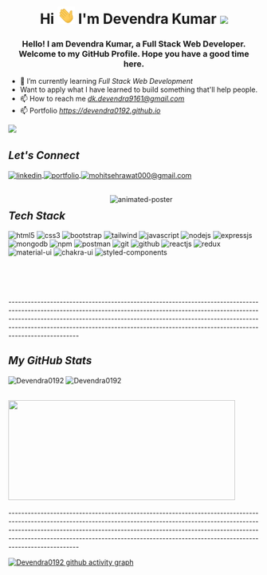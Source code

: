 <h1 align="center">Hi 
 <img src="https://raw.githubusercontent.com/ABSphreak/ABSphreak/master/gifs/Hi.gif" width="35">
 I'm Devendra Kumar
 <img src='https://media.giphy.com/media/l0Iyk1HsfD3mMkiEE/giphy.gif' width="35"/>
 </h1>
<h3 align="center">Hello! I am Devendra Kumar, a Full Stack Web Developer. Welcome to my GitHub Profile. Hope you have a good time here.</h3>

- 🌱 I’m currently learning *Full Stack Web Development*
- Want to apply what I have learned to build something that'll help people.
- 📫 How to reach me *dk.devendra9161@gmail.com*
- 📫 Portfolio *https://devendra0192.github.io*

<img src="https://github-profile-trophy.vercel.app/?username=Devendra0192&margin-w=15&margin-h=15&column=8" />

<h2><i>Let's Connect</i></h2>
<p align="left">
    <a href="https://www.linkedin.com/in/devendrakumar9161/">
        <img align="center" src="https://img.shields.io/badge/LinkedIn-0077B5?style=for-the-badge&logo=linkedin&logoColor=white" alt="linkedin" />
    </a>
    <a href="https://devendra0192.github.io/">
        <img align="center" src="https://img.shields.io/badge/Portfolio-18A303?style=for-the-badge&logo=ionic&logoColor=white" alt="portfolio" />
    </a>
    <a title="kalevaibhav@outlook.in" href="mailto:dk.devendra9161@gmail.com">
        <img align="center" src="https://img.shields.io/badge/Gmail-D14836?style=for-the-badge&logo=gmail&logoColor=white" alt="mohitsehrawat000@gmail.com" />
    </a>
</p>
<br>
 <img align="right" width="300px" src="https://www.vkreate.in/storage/services_image/2019-10-02-17-55-54-5d94e4aa809b3-web-development.gif" alt="animated-poster" />

<h2><i>Tech Stack</i></h2>
<p>
    <img src="https://img.shields.io/badge/HTML5-E34F26?style=for-the-badge&logo=html5&logoColor=white" alt="html5" />
    <img src="https://img.shields.io/badge/CSS3-1572B6?style=for-the-badge&logo=css3&logoColor=white" alt="css3" />
    <img src="https://img.shields.io/badge/Bootstrap-563D7C?style=for-the-badge&logo=bootstrap&logoColor=white" alt="bootstrap" />
    <img src="https://img.shields.io/badge/Tailwind_CSS-38B2AC?style=for-the-badge&logo=tailwind-css&logoColor=white" alt="tailwind" />
    <img src="https://img.shields.io/badge/JavaScript-323330?style=for-the-badge&logo=javascript&logoColor=F7DF1E" alt="javascript" />
    <img src="https://img.shields.io/badge/Node.js-339933?style=for-the-badge&logo=nodedotjs&logoColor=white" alt="nodejs" />
    <img src="https://img.shields.io/badge/Express.js-000000?style=for-the-badge&logo=express&logoColor=white" alt="expressjs" />
    <img src="https://img.shields.io/badge/MongoDB-4EA94B?style=for-the-badge&logo=mongodb&logoColor=white" alt="mongodb" />
    <img src="https://img.shields.io/badge/npm-CB3837?style=for-the-badge&logo=npm&logoColor=white" alt="npm" />
    <img src="https://img.shields.io/badge/Postman-FF6C37?style=for-the-badge&logo=Postman&logoColor=white" alt="postman" />
    <img src="https://img.shields.io/badge/Git-f44d27?style=for-the-badge&logo=git&logoColor=white" alt="git" />
    <img src="https://img.shields.io/badge/GitHub-100000?style=for-the-badge&logo=github&logoColor=white" alt="github" />
    <img src="https://img.shields.io/badge/React-20232A?style=for-the-badge&logo=react&logoColor=61DAFB" alt="reactjs" />
    <img src="https://img.shields.io/badge/Redux-593D88?style=for-the-badge&logo=redux&logoColor=white" alt="redux" />
    <img src="https://img.shields.io/badge/Material%20UI-007FFF?style=for-the-badge&logo=mui&logoColor=white" alt="material-ui" />
    <img src="https://img.shields.io/badge/Chakra%20UI-3bc7bd?style=for-the-badge&logo=chakraui&logoColor=white" alt="chakra-ui" />
    <img src="https://img.shields.io/badge/styled--components-DB7093?style=for-the-badge&logo=styled-components&logoColor=white" alt="styled-components" />
</p>
<br>
<!-- <h3 align="center">
<img data-target="animated-image.replacedImage" alt="Coding" class="AnimatedImagePlayer-animatedImage" src="https://www.pskitservices.com/wp-content/uploads/2020/10/homepage-banner-animated-2.gif" style="width: 300px; display: inline; opacity: 1;">
</h3> -->
<br>
<br>
<br>
----------------------------------------------------------------------------------------------------------------------------------------------------------------------------------------------------------------------------------------------------------------------------------------------------------------------------------------------
<h2><i>My GitHub Stats</i></h2>

<p>
    <img align="center" src="https://github-readme-stats.vercel.app/api?username=Devendra0192&show_icons=true&include_all_commits=true&count_private=true&hide=issues,contribs&border_radius=20&locale=en&theme=radical" alt="Devendra0192" height="140" />
   
  <img align="center" src="https://github-readme-stats.vercel.app/api/top-langs/?username=Devendra0192&layout=compact&hide=Shell&border_radius=20&theme=radical" alt="Devendra0192" height="140" />
</p>
<br>
<img width="95%" height="200" style="margin: auto;" src="https://github-readme-streak-stats.herokuapp.com?user=Devendra0192&theme=dark" alt="">

</a>
</p>
----------------------------------------------------------------------------------------------------------------------------------------------------------------------------------------------------------------------------------------------------------------------------------------------------------------------------------------------

[![Devendra0192 github activity graph](https://github-readme-activity-graph.cyclic.app/graph?username=Devendra0192&theme=dracula)](https://github.com/ashutosh00710/github-readme-activity-graph)
